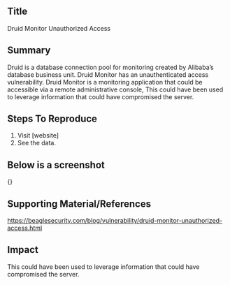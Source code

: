 ## Title 
Druid Monitor Unauthorized Access

## Summary
Druid is a database connection pool for monitoring created by Alibaba’s database business unit. Druid Monitor has an unauthenticated access vulnerability. Druid Monitor is a monitoring application that could be accessible via a remote administrative console, This could have been used to leverage information that could have compromised the server.

## Steps To Reproduce
1. Visit [website]
2. See the data.

## Below is a screenshot
{}

## Supporting Material/References
https://beaglesecurity.com/blog/vulnerability/druid-monitor-unauthorized-access.html

## Impact
This could have been used to leverage information that could have compromised the server.